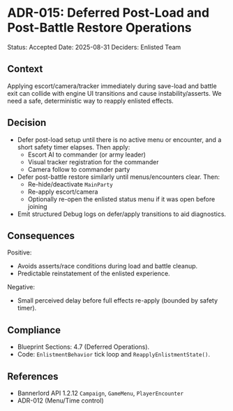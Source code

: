 # ADR-015: Deferred Post-Load and Post-Battle Restore Operations

Status: Accepted
Date: 2025-08-31
Deciders: Enlisted Team

## Context

Applying escort/camera/tracker immediately during save-load and battle exit can collide with engine UI transitions and cause instability/asserts. We need a safe, deterministic way to reapply enlisted effects.

## Decision

- Defer post-load setup until there is no active menu or encounter, and a short safety timer elapses. Then apply:
  - Escort AI to commander (or army leader)
  - Visual tracker registration for the commander
  - Camera follow to commander party
- Defer post-battle restore similarly until menus/encounters clear. Then:
  - Re-hide/deactivate `MainParty`
  - Re-apply escort/camera
  - Optionally re-open the enlisted status menu if it was open before joining
- Emit structured Debug logs on defer/apply transitions to aid diagnostics.

## Consequences

Positive:
- Avoids asserts/race conditions during load and battle cleanup.
- Predictable reinstatement of the enlisted experience.

Negative:
- Small perceived delay before full effects re-apply (bounded by safety timer).

## Compliance

- Blueprint Sections: 4.7 (Deferred Operations).
- Code: `EnlistmentBehavior` tick loop and `ReapplyEnlistmentState()`.

## References

- Bannerlord API 1.2.12 `Campaign`, `GameMenu`, `PlayerEncounter`
- ADR-012 (Menu/Time control)


